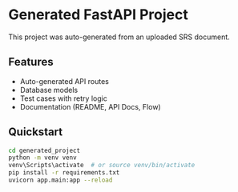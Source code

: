 # Generated FastAPI Project

This project was auto-generated from an uploaded SRS document.

## Features
- Auto-generated API routes
- Database models
- Test cases with retry logic
- Documentation (README, API Docs, Flow)

## Quickstart
```bash
cd generated_project
python -m venv venv
venv\Scripts\activate  # or source venv/bin/activate
pip install -r requirements.txt
uvicorn app.main:app --reload
```